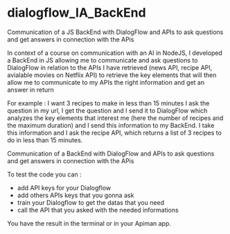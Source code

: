 # dialogflow_IA_BackEnd
Communication of a JS BackEnd with DialogFlow and APIs to ask questions and get answers in connection with the APis

In context of a course on communication with an AI in NodeJS, I developed a BackEnd in JS allowing me to communicate and ask questions to DialogFlow in relation to the APIs I have retrieved (news API, recipe API, avialable movies on Netflix API) to retrieve the key elements that will then allow me to communicate to my APIs the right information and get an answer in return

For example :
I want 3 recipes to make in less than 15 minutes
I ask the question in my url,
I get the question and I send it to DialogFlow which analyzes the key elements that interest me (here the number of recipes and the maximum duration) and I send this information to my BackEnd.
I take this information and I ask the recipe API, which returns a list of 3 recipes to do in less than 15 minutes.

Communication of a BackEnd with DialogFlow and APIs to ask questions and get answers in connection with the APis

To test the code you can :

- add API keys for your Dialogflow
- add others APIs keys that you gonna ask
- train your Dialogflow to get the datas that you need
- call the API that you asked with the needed informations

You have the result in the terminal or in your Apiman app.
